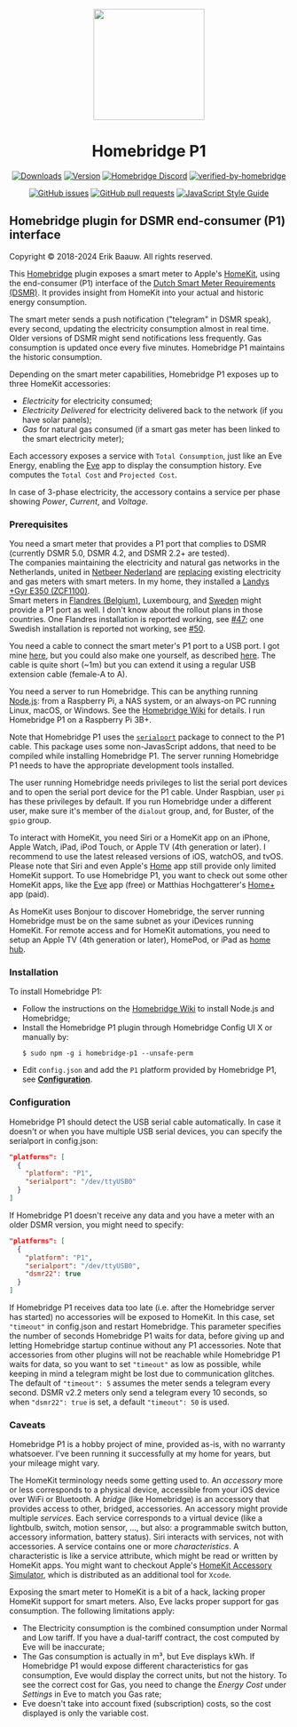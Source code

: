 <p align="center">
  <img src="homebridge-p1.png" height="200px">
</p>
<span align="center">

# Homebridge P1
[![Downloads](https://img.shields.io/npm/dt/homebridge-p1.svg)](https://www.npmjs.com/package/homebridge-p1)
[![Version](https://img.shields.io/npm/v/homebridge-p1.svg)](https://www.npmjs.com/package/homebridge-p1)
[![Homebridge Discord](https://img.shields.io/discord/432663330281226270?color=728ED5&logo=discord&label=discord)](https://discord.gg/8nfZrcV)
[![verified-by-homebridge](https://badgen.net/badge/homebridge/verified/purple)](https://github.com/homebridge/homebridge/wiki/Verified-Plugins)

[![GitHub issues](https://img.shields.io/github/issues/ebaauw/homebridge-p1)](https://github.com/ebaauw/homebridge-p1/issues)
[![GitHub pull requests](https://img.shields.io/github/issues-pr/ebaauw/homebridge-p1)](https://github.com/ebaauw/homebridge-p1/pulls)
[![JavaScript Style Guide](https://img.shields.io/badge/code_style-standard-brightgreen.svg)](https://standardjs.com)

</span>

## Homebridge plugin for DSMR end-consumer (P1) interface
Copyright © 2018-2024 Erik Baauw. All rights reserved.

This [Homebridge](https://github.com/homebridge/homebridge) plugin exposes a smart meter to Apple's [HomeKit](http://www.apple.com/ios/home/), using the end-consumer (P1) interface of the [Dutch Smart Meter Requirements (DSMR)](https://www.netbeheernederland.nl/_upload/Files/Slimme_meter_15_a727fce1f1.pdf).
It provides insight from HomeKit into your actual and historic energy consumption.

The smart meter sends a push notification ("telegram" in DSMR speak), every second, updating the electricity consumption almost in real time.
Older versions of DSMR might send notifications less frequently.
Gas consumption is updated once every five minutes.
Homebridge P1 maintains the historic consumption.

Depending on the smart meter capabilities, Homebridge P1 exposes up to three
HomeKit accessories:
- _Electricity_ for electricity consumed;
- _Electricity Delivered_ for electricity delivered back to the network (if you have solar panels);
- _Gas_ for natural gas consumed (if a smart gas meter has been linked to the smart electricity meter);

Each accessory exposes a service with `Total Consumption`, just like an Eve Energy, enabling the [Eve](https://www.evehome.com/en/eve-app) app to display the consumption history.
Eve computes the `Total Cost` and `Projected Cost`.

In case of 3-phase electricity, the accessory contains a service per phase showing _Power_, _Current_, and _Voltage_.

### Prerequisites
You need a smart meter that provides a P1 port that complies to DSMR (currently DSMR 5.0, DSMR 4.2, and DSMR 2.2+ are tested).<br>
The companies maintaining the electricity and natural gas networks in the Netherlands, united in [Netbeer Nederland](https://www.netbeheernederland.nl) are [replacing](https://www.onsenergie.net/slimme-meter/) existing electricity and gas meters with smart meters.
In my home, they installed a [Landys +Gyr E350 (ZCF1100)](https://www.landisgyr.eu/product/landisgyr-e350-electricity-meter-new-generation/).<br>
Smart meters in [Flandres (Belgium)](https://www.fluvius.be/sites/fluvius/files/2019-12/e-mucs_h_ed_1_3.pdf), Luxembourg, and [Sweden](https://hanporten.se/svenska/protokollet/) might provide a P1 port as well.
I don't know about the rollout plans in those countries.
One Flandres installation is reported working, see [#47](https://github.com/ebaauw/homebridge-p1/issues/47); one Swedish installation is reported not working, see [#50](https://github.com/ebaauw/homebridge-p1/issues/50).

You need a cable to connect the smart meter's P1 port to a USB port.
I got mine [here](https://www.sossolutions.nl/slimme-meter-kabel), but you could also make one yourself, as described [here](http://gejanssen.com/howto/Slimme-meter-uitlezen/).
The cable is quite short (~1m) but you can extend it using a regular USB extension cable (female-A to A).

You need a server to run Homebridge.
This can be anything running [Node.js](https://nodejs.org): from a Raspberry Pi, a NAS system, or an always-on PC running Linux, macOS, or Windows.
See the [Homebridge Wiki](https://github.com/homebridge/homebridge/wiki) for details.
I run Homebridge P1 on a Raspberry Pi 3B+.

Note that Homebridge P1 uses the [`serialport`](https://github.com/serialport/node-serialport) package to connect to the P1 cable.
This package uses some non-JavasScript addons, that need to be compiled while installing Homebridge P1.
The server running Homebridge P1 needs to have the appropriate development tools installed.

The user running Homebridge needs privileges to list the serial port devices and to open the serial port device for the P1 cable.
Under Raspbian, user `pi` has these privileges by default.
If you run Homebridge under a different user, make sure it's member of the `dialout` group, and, for Buster, of the `gpio` group.

To interact with HomeKit, you need Siri or a HomeKit app on an iPhone, Apple Watch, iPad, iPod Touch, or Apple TV (4th generation or later).
I recommend to use the latest released versions of iOS, watchOS, and tvOS.  
Please note that Siri and even Apple's [Home](https://support.apple.com/en-us/HT204893) app still provide only limited HomeKit support.
To use Homebridge P1, you want to check out some other HomeKit apps, like the [Eve](https://www.evehome.com/en/eve-app) app (free) or Matthias Hochgatterer's [Home+](https://hochgatterer.me/home/) app (paid).  

As HomeKit uses Bonjour to discover Homebridge, the server running Homebridge must be on the same subnet as your iDevices running HomeKit.
For remote access and for HomeKit automations, you need to setup an Apple TV (4th generation or later), HomePod, or iPad as [home hub](https://support.apple.com/en-us/HT207057).

### Installation
To install Homebridge P1:
- Follow the instructions on the [Homebridge Wiki](https://github.com/homebridge/homebridge/wiki) to install Node.js and Homebridge;
- Install the Homebridge P1 plugin through Homebridge Config UI X or manually by:
  ```
  $ sudo npm -g i homebridge-p1 --unsafe-perm
  ```
- Edit `config.json` and add the `P1` platform provided by Homebridge P1, see [**Configuration**](#configuration).

### Configuration
Homebridge P1 should detect the USB serial cable automatically.
In case it doesn't or when you have multiple USB serial devices, you can specify the serialport in config.json:
```json
"platforms": [
  {
    "platform": "P1",
    "serialport": "/dev/ttyUSB0"
  }
]
```
If Homebridge P1 doesn't receive any data and you have a meter with an older DSMR version, you might need to specify:
```json
"platforms": [
  {
    "platform": "P1",
    "serialport": "/dev/ttyUSB0",
    "dsmr22": true
  }
]
```
If Homebridge P1 receives data too late (i.e. after the Homebridge server has started) no accessories will be exposed to HomeKit.
In this case, set `"timeout"` in config.json and restart Homebridge.
This parameter specifies the number of seconds Homebridge P1 waits for data, before giving up and letting Homebridge startup continue without any P1 accessories.
Note that accessories from other plugins will not be reachable while Homebridge P1 waits for data, so you want to set `"timeout"` as low as possible, while keeping in mind a telegram might be lost due to communication glitches.
The default of `"timeout": 5` assumes the meter sends a telegram every second.  DSMR v2.2 meters only send a telegram every 10 seconds, so when `"dsmr22": true` is set, a default `"timeout": 50` is used.

### Caveats
Homebridge P1 is a hobby project of mine, provided as-is, with no warranty whatsoever.  I've been running it successfully at my home for years, but your mileage might vary.

The HomeKit terminology needs some getting used to.
An _accessory_ more or less corresponds to a physical device, accessible from your iOS device over WiFi or Bluetooth.
A _bridge_ (like Homebridge) is an accessory that provides access to other, bridged, accessories.
An accessory might provide multiple _services_.
Each service corresponds to a virtual device (like a lightbulb, switch, motion sensor, ..., but also: a programmable switch button, accessory information, battery status).
Siri interacts with services, not with accessories.
A service contains one or more _characteristics_.
A characteristic is like a service attribute, which might be read or written by HomeKit apps.
You might want to checkout Apple's [HomeKit Accessory Simulator](https://developer.apple.com/documentation/homekit/testing_your_app_with_the_homekit_accessory_simulator), which is distributed as an additional tool for `Xcode`.

Exposing the smart meter to HomeKit is a bit of a hack, lacking proper HomeKit support for smart meters.  Also, Eve lacks proper support for gas consumption.  The following limitations apply:
- The Electricity consumption is the combined consumption under Normal and Low tariff.  If you have a dual-tariff contract, the cost computed by Eve will be inaccurate;
- The Gas consumption is actually in m³, but Eve displays kWh.  If Homebridge P1 would expose different characteristics for gas consumption, Eve would display the correct units, but not the history.  To see the correct cost for Gas, you need to change the _Energy Cost_ under _Settings_ in Eve to match you Gas rate;
- Eve doesn't take into account fixed (subscription) costs, so the cost displayed is only the variable cost.
